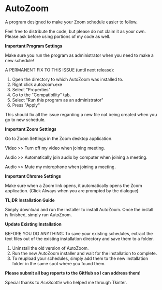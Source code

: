 # AutoZoom
A program designed to make your Zoom schedule easier to follow.

Feel free to distribute the code, but please do not claim it as your own. Please ask before using portions of my code as well.

**Important Program Settings**

Make sure you run the program as administrator when you need to make a new schedule!

A PERMANENT FIX TO THIS ISSUE (until next release):
1. Open the directory to which AutoZoom was installed to.
2. Right click autozoom.exe
3. Select "Properties"
4. Go to the "Compatibility" tab.
5. Select "Run this program as an administrator"
6. Press "Apply"

This should fix all the issue regarding a new file not being created when you go to new schedule.

**Important Zoom Settings**

Go to Zoom Settings in the Zoom desktop application.

Video >> Turn off my video when joining meeting.

Audio >> Automatically join audio by computer when joining a meeting.

Audio >> Mute my microphone when joining a meeting.

**Important Chrome Settings**

Make sure when a Zoom link opens, it automatically opens the Zoom application. (Click Always when you are prompted by the dialogue)

**TL;DR Installation Guide** 

Simply download and run the installer to install AutoZoom.
Once the install is finished, simply run AutoZoom.

**Update Existing Installation** 

BEFORE YOU DO ANYTHING:
  To save your existing schedules, extract the text files out of the existing installation directory and save them to a folder.
  
1. Uninstall the old version of AutoZoom.
2. Run the new AutoZoom installer and wait for the installation to complete.
3. To reupload your schedules, simply add them to the new installation folder in the same spot where you found them.

**Please submit all bug reports to the GitHub so I can address them!**

Special thanks to *AceScottie* who helped me through Tkinter.

